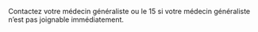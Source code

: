 Contactez votre médecin généraliste ou le 15 si votre médecin généraliste n’est pas joignable immédiatement.
